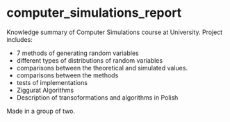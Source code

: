 # computer_simulations_report

Knowledge summary of Computer Simulations course at University. Project includes:

- 7 methods of generating random variables 
- different types of distributions of random variables
- comparisons between the theoretical and simulated values.
- comparisons between the methods
- tests of implementations
- Ziggurat Algorithms 
- Description of transoformations and algorithms in Polish

Made in a group of two. 
